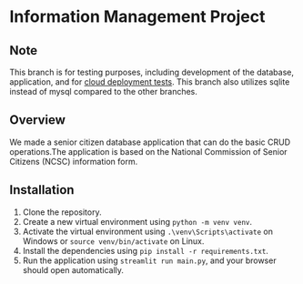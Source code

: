 # Information Management Project

## Note

This branch is for testing purposes, including development of the database, application, and for [cloud deployment tests](https://ncsc-db.streamlit.app/).
This branch also utilizes sqlite instead of mysql compared to the other branches.

## Overview

We made a senior citizen database application that can do the basic CRUD operations.The application is based on the National Commission of Senior Citizens (NCSC) information form.

## Installation

1. Clone the repository.
2. Create a new virtual environment using `python -m venv venv`.
3. Activate the virtual environment using `.\venv\Scripts\activate` on Windows or `source venv/bin/activate` on Linux.
4. Install the dependencies using `pip install -r requirements.txt`.
5. Run the application using `streamlit run main.py`, and your browser should open automatically.
